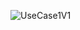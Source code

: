 ![UseCase1V1](https://student.labranet.jamk.fi/~M3268/Ohjelmistosuunnittelu/Projektity%C3%B6/UseCase1V1.PNG)